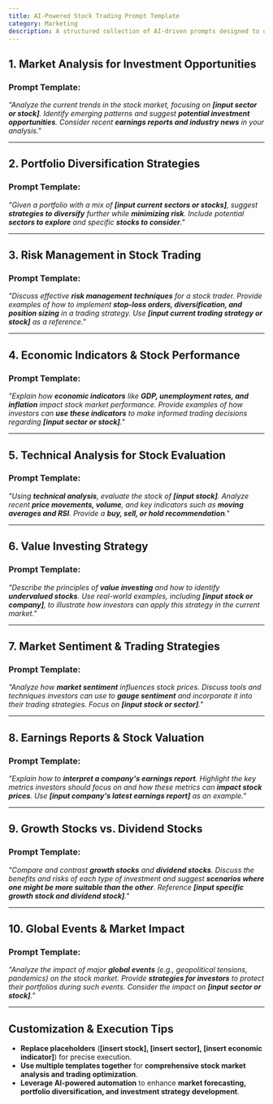 ```yaml
---
title: AI-Powered Stock Trading Prompt Template  
category: Marketing  
description: A structured collection of AI-driven prompts designed to optimize investment strategies, analyze stock trends, and enhance trading decision-making.
---
```

## **1. Market Analysis for Investment Opportunities**

### **Prompt Template:**

*"Analyze the current trends in the stock market, focusing on **[input sector or stock]**.
Identify emerging patterns and suggest **potential investment opportunities**.
Consider recent **earnings reports and industry news** in your analysis."*

---

## **2. Portfolio Diversification Strategies**

### **Prompt Template:**

*"Given a portfolio with a mix of **[input current sectors or stocks]**, suggest **strategies to diversify** further while **minimizing risk**.
Include potential **sectors to explore** and specific **stocks to consider**."*

---

## **3. Risk Management in Stock Trading**

### **Prompt Template:**

*"Discuss effective **risk management techniques** for a stock trader.
Provide examples of how to implement **stop-loss orders, diversification, and position sizing** in a trading strategy.
Use **[input current trading strategy or stock]** as a reference."*

---

## **4. Economic Indicators & Stock Performance**

### **Prompt Template:**

*"Explain how **economic indicators** like **GDP, unemployment rates, and inflation** impact stock market performance.
Provide examples of how investors can **use these indicators** to make informed trading decisions regarding **[input sector or stock]**."*

---

## **5. Technical Analysis for Stock Evaluation**

### **Prompt Template:**

*"Using **technical analysis**, evaluate the stock of **[input stock]**.
Analyze recent **price movements, volume**, and key indicators such as **moving averages and RSI**.
Provide a **buy, sell, or hold recommendation**."*

---

## **6. Value Investing Strategy**

### **Prompt Template:**

*"Describe the principles of **value investing** and how to identify **undervalued stocks**.
Use real-world examples, including **[input stock or company]**, to illustrate how investors can apply this strategy in the current market."*

---

## **7. Market Sentiment & Trading Strategies**

### **Prompt Template:**

*"Analyze how **market sentiment** influences stock prices.
Discuss tools and techniques investors can use to **gauge sentiment** and incorporate it into their trading strategies.
Focus on **[input stock or sector]**."*

---

## **8. Earnings Reports & Stock Valuation**

### **Prompt Template:**

*"Explain how to **interpret a company's earnings report**.
Highlight the key metrics investors should focus on and how these metrics can **impact stock prices**.
Use **[input company's latest earnings report]** as an example."*

---

## **9. Growth Stocks vs. Dividend Stocks**

### **Prompt Template:**

*"Compare and contrast **growth stocks** and **dividend stocks**.
Discuss the benefits and risks of each type of investment and suggest **scenarios where one might be more suitable than the other**.
Reference **[input specific growth stock and dividend stock]**."*

---

## **10. Global Events & Market Impact**

### **Prompt Template:**

*"Analyze the impact of major **global events** (e.g., geopolitical tensions, pandemics) on the stock market.
Provide **strategies for investors** to protect their portfolios during such events.
Consider the impact on **[input sector or stock]**."*

---

## **Customization & Execution Tips**

- **Replace placeholders** (**[insert stock], [insert sector], [insert economic indicator]**) for precise execution.
- **Use multiple templates together** for **comprehensive stock market analysis and trading optimization**.
- **Leverage AI-powered automation** to enhance **market forecasting, portfolio diversification, and investment strategy development**.
